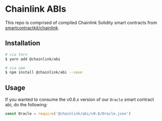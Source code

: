 # Chainlink ABIs

This repo is comprised of compiled Chainlink Solidity smart contracts from [smartcontractkit/chainlink](https://github.com/smartcontractkit/chainlink).

## Installation

```sh
# via Yarn
$ yarn add @chainlink/abi

# via npm
$ npm install @chainlink/abi --save
```

## Usage

If you wanted to consume the v0.6.x version of our `Oracle` smart contract abi, do the following:

```javascript
const Oracle = require('@chainlink/abi/v0.6/Oracle.json')
```
